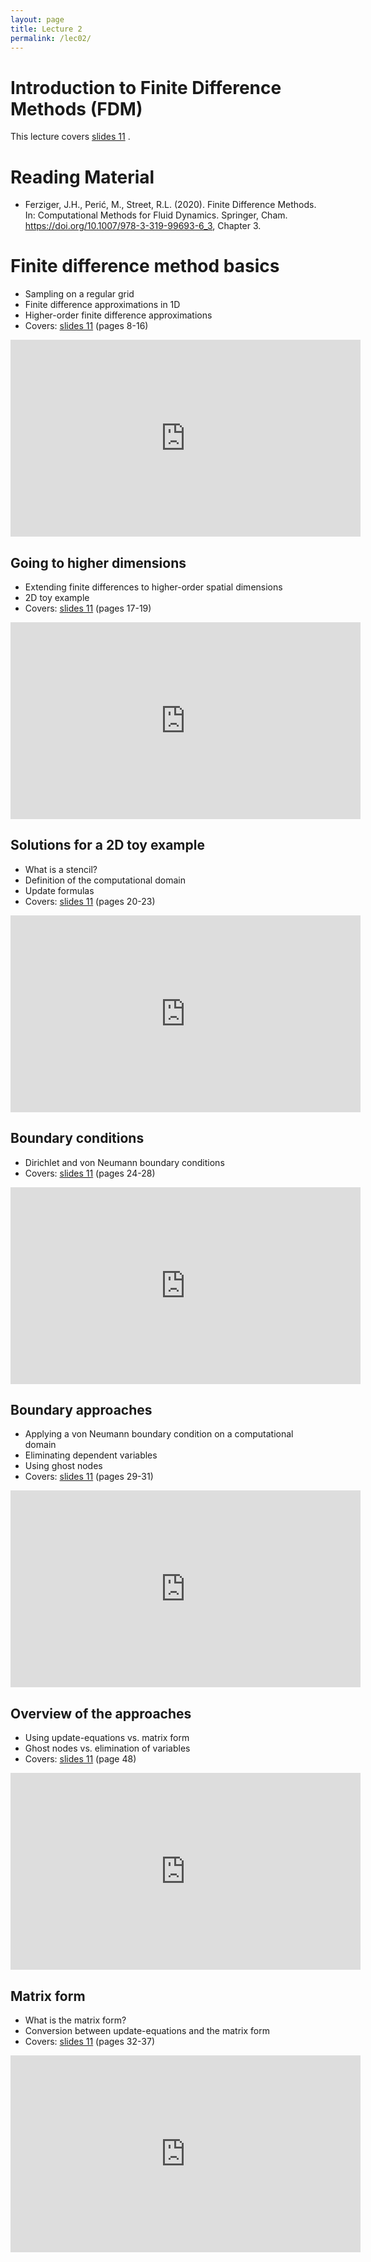 ```yaml
---
layout: page
title: Lecture 2
permalink: /lec02/
---
```


<h1>Introduction to Finite Difference Methods (FDM)</h1>

<p>This lecture covers 
<a href="{{'assets/slides/Computational_Methods_11__Finite_Difference_Method.pdf' | relative_url}}">slides 11</a>
.</p>
<h1>Reading Material</h1>
<ul>
    <li>Ferziger, J.H., Perić, M., Street, R.L. (2020). Finite Difference Methods. In: Computational Methods for Fluid Dynamics. Springer, Cham. <a href="https://doi.org/10.1007/978-3-319-99693-6_3" target="_blank" rel="noopener">https://doi.org/10.1007/978-3-319-99693-6_3</a>, Chapter 3.</li>
</ul>
<h1>Finite difference method basics</h1>
<ul>
    <li>Sampling on a regular grid</li>
    <li>Finite difference approximations in 1D</li>
    <li>Higher-order finite difference approximations</li>
    <li>Covers: <a href="{{'assets/slides/Computational_Methods_11__Finite_Difference_Method.pdf' | relative_url}}">slides 11</a> (pages 8-16)</li>
</ul>
<p>
<iframe width="560" height="315" src="https://www.youtube.com/embed/kvtzrB5nLKc?si=CDieP3CxK2ImReE-" title="YouTube video player" frameborder="0" allow="accelerometer; autoplay; clipboard-write; encrypted-media; gyroscope; picture-in-picture; web-share" referrerpolicy="strict-origin-when-cross-origin" allowfullscreen></iframe>
</p>
<h2>Going to higher dimensions</h2>
<ul>
    <li>Extending finite differences to higher-order spatial dimensions</li>
    <li>2D toy example</li>
    <li>Covers: <a href="{{'assets/slides/Computational_Methods_11__Finite_Difference_Method.pdf' | relative_url}}">slides 11</a> (pages 17-19)</li>
</ul>
<p>
<iframe width="560" height="315" src="https://www.youtube.com/embed/PeRqR9nwAtI?si=78I3awf6Uggte8bx" title="YouTube video player" frameborder="0" allow="accelerometer; autoplay; clipboard-write; encrypted-media; gyroscope; picture-in-picture; web-share" referrerpolicy="strict-origin-when-cross-origin" allowfullscreen></iframe>
</p>
<h2>Solutions for a 2D toy example</h2>
<ul>
    <li>What is a stencil?</li>
    <li>Definition of the computational domain</li>
    <li>Update formulas</li>
    <li>Covers: <a href="{{'assets/slides/Computational_Methods_11__Finite_Difference_Method.pdf' | relative_url}}">slides 11</a> (pages 20-23)</li>
</ul>
<p>
<iframe width="560" height="315" src="https://www.youtube.com/embed/R6mf-zuSAhU?si=wQm_aWpZJ62HuQDl" title="YouTube video player" frameborder="0" allow="accelerometer; autoplay; clipboard-write; encrypted-media; gyroscope; picture-in-picture; web-share" referrerpolicy="strict-origin-when-cross-origin" allowfullscreen></iframe>
</p>
<h2>Boundary conditions</h2>
<ul>
    <li>Dirichlet and von Neumann boundary conditions</li>
    <li>Covers: <a href="{{'assets/slides/Computational_Methods_11__Finite_Difference_Method.pdf' | relative_url}}">slides 11</a> (pages 24-28)</li>
</ul>
<p>
<iframe width="560" height="315" src="https://www.youtube.com/embed/R6mf-zuSAhU?si=X-TI1wrA4D6Gupb8" title="YouTube video player" frameborder="0" allow="accelerometer; autoplay; clipboard-write; encrypted-media; gyroscope; picture-in-picture; web-share" referrerpolicy="strict-origin-when-cross-origin" allowfullscreen></iframe>
</p>
<h2>Boundary approaches</h2>
<ul>
    <li>Applying a von Neumann boundary condition on a computational domain</li>
    <li>Eliminating dependent variables</li>
    <li>Using ghost nodes</li>
    <li>Covers: <a href="{{'assets/slides/Computational_Methods_11__Finite_Difference_Method.pdf' | relative_url}}">slides 11</a> (pages 29-31)</li>
</ul>
<p>
<iframe width="560" height="315" src="https://www.youtube.com/embed/zMCnvwC99Jk?si=V2wzNeM0mliEdUiU" title="YouTube video player" frameborder="0" allow="accelerometer; autoplay; clipboard-write; encrypted-media; gyroscope; picture-in-picture; web-share" referrerpolicy="strict-origin-when-cross-origin" allowfullscreen></iframe>
</p>
<h2>Overview of the approaches</h2>
<ul>
    <li>Using update-equations vs. matrix form</li>
    <li>Ghost nodes vs. elimination of variables</li>
    <li>Covers: <a href="{{'assets/slides/Computational_Methods_11__Finite_Difference_Method.pdf' | relative_url}}">slides 11</a> (page 48)</li>
</ul>
<p>
<iframe width="560" height="315" src="https://www.youtube.com/embed/Bstn1L7tyoM?si=9wjzuLafjDatTSGp" title="YouTube video player" frameborder="0" allow="accelerometer; autoplay; clipboard-write; encrypted-media; gyroscope; picture-in-picture; web-share" referrerpolicy="strict-origin-when-cross-origin" allowfullscreen></iframe>
</p>
<h2>Matrix form</h2>
<ul>
    <li>What is the matrix form?</li>
    <li>Conversion between update-equations and the matrix form</li>
    <li>Covers: <a href="{{'assets/slides/Computational_Methods_11__Finite_Difference_Method.pdf' | relative_url}}">slides 11</a> (pages 32-37)</li>
</ul>
<p>
<iframe width="560" height="315" src="https://www.youtube.com/embed/sjbtsVFI2TE?si=xZN8KGMzb4Sqwqms" title="YouTube video player" frameborder="0" allow="accelerometer; autoplay; clipboard-write; encrypted-media; gyroscope; picture-in-picture; web-share" referrerpolicy="strict-origin-when-cross-origin" allowfullscreen></iframe>
</p>


